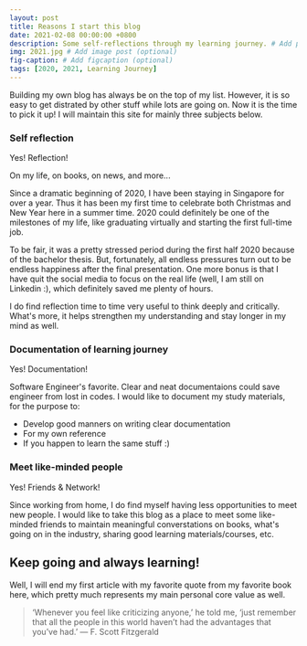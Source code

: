 ```yaml
---
layout: post
title: Reasons I start this blog
date: 2021-02-08 00:00:00 +0800
description: Some self-reflections through my learning journey. # Add post description (optional)
img: 2021.jpg # Add image post (optional)
fig-caption: # Add figcaption (optional)
tags: [2020, 2021, Learning Journey]
---
```

 Building my own blog has always be on the top of my list. However, it is so easy to get distrated by other stuff while lots are going on.
 Now it is the time to pick it up! I will maintain this site for mainly three subjects below.


### Self reflection
Yes! Reflection! 

On my life, on books, on news, and more...

Since a dramatic beginning of 2020, I have been staying in Singapore for over a year. 
Thus it has been my first time to celebrate both Christmas and New Year here in a summer time.
2020 could definitely be one of the milestones of my life, like graduating virtually and starting the first full-time job.

To be fair, it was a pretty stressed period during the first half 2020 because of the bachelor thesis. 
But, fortunately, all endless pressures turn out to be endless happiness after the final presentation.
One more bonus is that I have quit the social media to focus on the real life (well, I am still on Linkedin :), which definitely saved me plenty of hours.

I do find reflection time to time very useful to think deeply and critically. What's more, it helps strengthen my understanding and stay longer in my mind as well.

### Documentation of learning journey
Yes! Documentation!

Software Engineer's favorite. Clear and neat documentaions could save engineer from lost in codes. 
I would like to document my study materials, for the purpose to:
* Develop good manners on writing clear documentation
* For my own reference
* If you happen to learn the same stuff :)

### Meet like-minded people 
Yes! Friends & Network! 

Since working from home, I do find myself having less opportunities to meet new people. I would like to 
take this blog as a place to meet some like-minded friends to maintain meaningful converstations on books, what's going on in the industry, sharing good learning materials/courses, etc.

## Keep going and always learning!

Well, I will end my first article with my favorite quote from my favorite book here, which pretty much represents my main personal core value as well.

>‘Whenever you feel like criticizing anyone,’ he told me, ‘just remember that all the people in this world haven’t had the advantages that you’ve had.’
>― F. Scott Fitzgerald